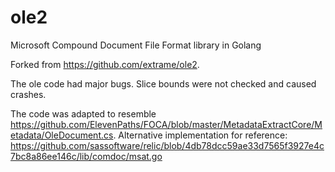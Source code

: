 # ole2
Microsoft Compound Document File Format library in Golang

Forked from https://github.com/extrame/ole2.

The ole code had major bugs. Slice bounds were not checked and caused crashes.

The code was adapted to resemble https://github.com/ElevenPaths/FOCA/blob/master/MetadataExtractCore/Metadata/OleDocument.cs.
Alternative implementation for reference: https://github.com/sassoftware/relic/blob/4db78dcc59ae33d7565f3927e4c7bc8a86ee146c/lib/comdoc/msat.go
